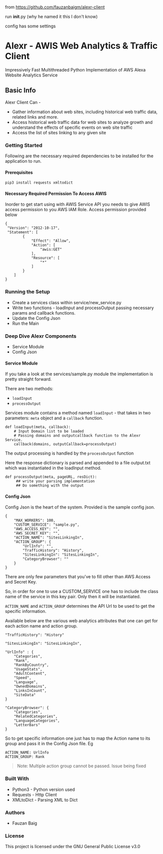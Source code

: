from https://github.com/fauzanbaigm/alexr-client

run __init__.py (why he named it this I don't know)

config has some settings



# Alexr - AWIS Web Analytics & Traffic Client
 Impressively Fast Multithreaded Python Implementation of AWS Alexa Website Analytics Service 

 ## Basic Info

Alexr Client Can -

* Gather information about web sites, including historical web traffic data, related links and more.
* Access historical web traffic data for web sites to analyze growth and understand the effects of specific events on web site traffic
* Access the list of sites linking to any given site


### Getting Started

Following are the necessary required dependencies to be installed for the application to run.

#### Prerequisites

`pip3 install requests xmltodict`

#### Necessary Required Permission To Access AWIS

Inorder to get start using with AWIS Service API you needs to give AWIS access permission to you AWS IAM Role. Access permission provided below

    {
     "Version": "2012-10-17",
     "Statement": [
            {
                "Effect": "Allow",
                "Action": [
                    "awis:GET"
                ],
                "Resource": [
                    "*"
                ]
            }
        ]
    } 

### Running the Setup
    
* Create a services class within service/new_service.py
* Write two functions - loadInput and processOutput passing necessary params and callback functions.
* Update the Config Json
* Run the Main

### Deep Dive Alexr Components 

* Service Module
* Config Json

#### Service Module

If you take a look at the services/sample.py module the implementation is pretty straight forward.

There are two methods:

* `loadInput`
* `processOutput`

Services module contains a method named `loadInput` - that takes in two parameters: `meta` object and a `callback` function. 

    def loadInput(meta, callback):
        # Input Domain list to be loaded
        # Passing domains and outputcallback function to the Alexr Service.
        callback(domains, outputCallback=processOutput)

The output processing is handled by the `processOutput` function

Here the response dictionary is parsed and appended to a file output.txt which was instantiated in the loadInput method.

    def processOutput(meta, pageURL, resDict):
         ## write your parsing implementation
         ## Do something with the output

#### Config Json

Config Json is the heart of the system. Provided is the sample config json.

    {
        "MAX_WORKERS": 100,
        "CUSTOM_SERVICE": "sample.py",
        "AWS_ACCESS_KEY": "",
        "AWS_SECRET_KEY": "",
        "ACTION_NAME": "SitesLinkingIn",
        "ACTION_GROUP": {
            "UrlInfo": "",
            "TrafficHistory": "History",
            "SitesLinkingIn": "SitesLinkingIn",
            "CategoryBrowser": ""
        }
    }

There are only few parameters that you've to fill other than AWS Access and Secret Key. 

So, in order for one to use a CUSTOM_SERVICE one has to include the class name of the service in this key pair. Only then it will be instantiated.

`ACTION_NAME` and `ACTION_GROUP` determines the API Url to be used to get the specific information. 

Available below are the various web analytics attributes that one can get for each action name and action group.


    "TrafficHistory": "History"

    "SitesLinkingIn": "SitesLinkingIn",

    "UrlInfo" : {
        "Categories", 
        "Rank", 
        "RankByCountry", 
        "UsageStats", 
        "AdultContent", 
        "Speed", 
        "Language", 
        "OwnedDomains", 
        "LinksInCount", 
        "SiteData"
    }

    "CategoryBrowser": {
        "Categories", 
        "RelatedCategories", 
        "LanguageCategories", 
        "LetterBars"
    }

So to get specific information one just has to map the Action name to its group and pass it in the Config Json file. Eg

    ACTION_NAME: UrlInfo
    ACTION_GROUP: Rank

> Note: Multiple action group cannot be passed. Issue being fixed

### Built With

* Python3 - Python version used
* Requests - Http Client
* XMLtoDict - Parsing XML to Dict

### Authors

* Fauzan Baig

### License

This project is licensed under the GNU General Public License v3.0
